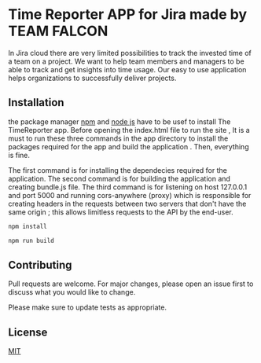 # Time Reporter APP for Jira made by TEAM FALCON

In Jira cloud there are very limited possibilities to track the invested time of a team on a project. We want to help team members and managers to be able to track and get insights into time usage. Our easy to use application helps organizations to successfully deliver projects.

## Installation

the package manager [npm](https://www.npmjs.com/) and [node js](https://nodejs.org/en/) have to be usef to install The TimeReporter app.
Before opening the index.html file to run the site , It is a must to run these three commands in the app directory to install the packages required for the app and build the application . Then, everything is fine.

The first command is for installing the dependecies required for the application.
The second command is for building the application and creating bundle.js file.
The third command is for listening on host 127.0.0.1 and port 5000 and running cors-anywhere (proxy) which is responsible for creating headers in the requests between two servers that don't have the same origin ; this allows limitless requests to the API by the end-user.

```bash
npm install
```

```bash
npm run build
```


## Contributing

Pull requests are welcome. For major changes, please open an issue first to discuss what you would like to change.

Please make sure to update tests as appropriate.

## License

[MIT](https://choosealicense.com/licenses/mit/)
